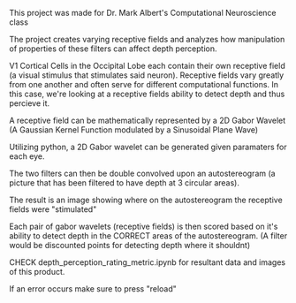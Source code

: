 This project was made for Dr. Mark Albert's Computational Neuroscience class

The project creates varying receptive fields and analyzes how manipulation of properties of these filters can affect depth perception.


V1 Cortical Cells in the Occipital Lobe each contain their own receptive field (a visual stimulus that stimulates said neuron).
Receptive fields vary greatly from one another and often serve for different computational functions.
In this case, we're looking at a receptive fields ability to detect depth and thus percieve it.

A receptive field can be mathematically represented by a 2D Gabor Wavelet (A Gaussian Kernel Function modulated by a Sinusoidal Plane Wave)

Utilizing python, a 2D Gabor wavelet can be generated given paramaters for each eye.

The two filters can then be double convolved upon an autostereogram (a picture that has been filtered to have depth at 3 circular areas).

The result is an image showing where on the autostereogram the receptive fields were "stimulated"

Each pair of gabor wavelets (receptive fields) is then scored based on it's ability to detect depth in the CORRECT areas of the autostereogram.
(A filter would be discounted points for detecting depth where it shouldnt)

CHECK depth_perception_rating_metric.ipynb for resultant data and images of this product.

If an error occurs make sure to press "reload"
